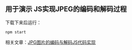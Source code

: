 ## 用于演示 JS实现JPEG的编码和解码过程

下载下来后运行：

```shell
npm start
```

相关文章：[JPG图片的编码与解码JS代码实现](https://xzgz.top/blog/231)
